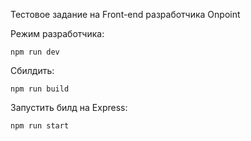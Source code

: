 Тестовое задание на Front-end разработчика Onpoint 

Режим разработчика:
```
npm run dev
```

Сбилдить:
```
npm run build
```

Запустить билд на Express:
```
npm run start
```
